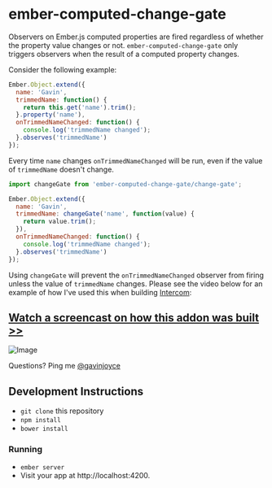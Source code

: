 # ember-computed-change-gate

Observers on Ember.js computed properties are fired regardless of whether the property value changes or not. `ember-computed-change-gate` only triggers observers when the result of a computed property changes.

Consider the following example:

```javascript
Ember.Object.extend({
  name: 'Gavin',
  trimmedName: function() {
    return this.get('name').trim();
  }.property('name'),
  onTrimmedNameChanged: function() {
    console.log('trimmedName changed');
  }.observes('trimmedName')
});
```

Every time `name` changes `onTrimmedNameChanged` will be run, even if the value of `trimmedName` doesn't change.

```javascript
import changeGate from 'ember-computed-change-gate/change-gate';

Ember.Object.extend({
  name: 'Gavin',
  trimmedName: changeGate('name', function(value) {
    return value.trim();
  }),
  onTrimmedNameChanged: function() {
    console.log('trimmedName changed');
  }.observes('trimmedName')
});
```

Using `changeGate` will prevent the `onTrimmedNameChanged` observer from firing unless the value of `trimmedName` changes. Please see the video below for an example of how I've used this when building [Intercom](https://www.intercom.io/):

## [Watch a screencast on how this addon was built >>](https://www.youtube.com/watch?v=PDgvMAyA8ic)

![Image](https://cloud.githubusercontent.com/assets/2526/4349867/d399b15e-41c9-11e4-8319-43c2e06186aa.png)

Questions? Ping me [@gavinjoyce](https://twitter.com/gavinjoyce)

## Development Instructions

* `git clone` this repository
* `npm install`
* `bower install`

### Running

* `ember server`
* Visit your app at http://localhost:4200.

